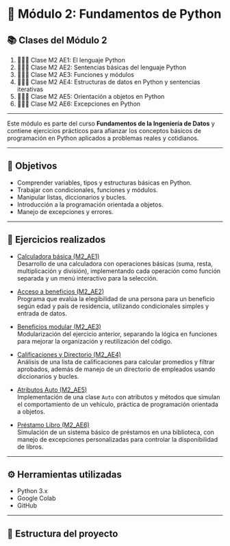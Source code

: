 # 📘 Módulo 2: Fundamentos de Python

## 📚 Clases del Módulo 2

1. 👨🏽‍🏫 Clase M2 AE1: El lenguaje Python  
2. 👨🏽‍🏫 Clase M2 AE2: Sentencias básicas del lenguaje Python  
3. 👨🏽‍🏫 Clase M2 AE3: Funciones y módulos  
4. 👨🏽‍🏫 Clase M2 AE4: Estructuras de datos en Python y sentencias iterativas  
5. 👨🏽‍🏫 Clase M2 AE5: Orientación a objetos en Python  
6. 👨🏽‍🏫 Clase M2 AE6: Excepciones en Python  

---

Este módulo es parte del curso **Fundamentos de la Ingeniería de Datos** y contiene ejercicios prácticos para afianzar los conceptos básicos de programación en Python aplicados a problemas reales y cotidianos.

---

## 🧠 Objetivos

- Comprender variables, tipos y estructuras básicas en Python.  
- Trabajar con condicionales, funciones y módulos.  
- Manipular listas, diccionarios y bucles.  
- Introducción a la programación orientada a objetos.  
- Manejo de excepciones y errores.  

---

## 🧪 Ejercicios realizados

- [Calculadora básica (M2_AE1)](M2_AE1_calculadora.ipynb)  
  Desarrollo de una calculadora con operaciones básicas (suma, resta, multiplicación y división), implementando cada operación como función separada y un menú interactivo para la selección.  

- [Acceso a beneficios (M2_AE2)](M2_AE2_acceso_beneficio.ipynb)  
  Programa que evalúa la elegibilidad de una persona para un beneficio según edad y país de residencia, utilizando condicionales simples y entrada de datos.  

- [Beneficios modular (M2_AE3)](M2_AE3_beneficio_funciones.ipynb)  
  Modularización del ejercicio anterior, separando la lógica en funciones para mejorar la organización y reutilización del código.  

- [Calificaciones y Directorio (M2_AE4)](M2_AE4_Calificaciones_y_Directorio_.ipynb)  
  Análisis de una lista de calificaciones para calcular promedios y filtrar aprobados, además de manejo de un directorio de empleados usando diccionarios y bucles.  

- [Atributos Auto (M2_AE5)](M2_AE5_Atrubutos_Auto_.ipynb)  
  Implementación de una clase `Auto` con atributos y métodos que simulan el comportamiento de un vehículo, práctica de programación orientada a objetos.  

- [Préstamo Libro (M2_AE6)](M2_AE6_Prestamo_Libro.ipynb)  
  Simulación de un sistema básico de préstamos en una biblioteca, con manejo de excepciones personalizadas para controlar la disponibilidad de libros.  

---

## ⚙️ Herramientas utilizadas

- Python 3.x  
- Google Colab  
- GitHub  

---

## 📁 Estructura del proyecto


